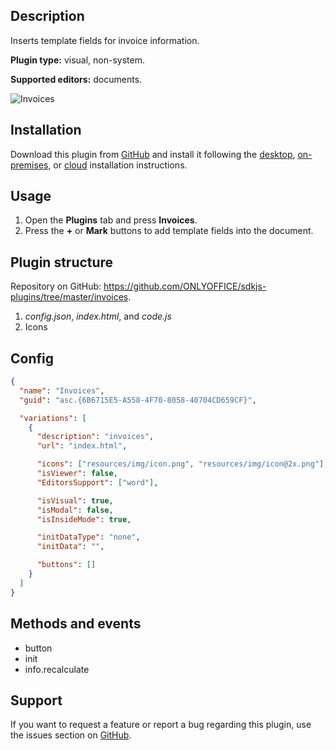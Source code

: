 ## Description

Inserts template fields for invoice information.

**Plugin type:** visual, non-system.

**Supported editors:** documents.

![Invoices](/assets/images/plugins/gifs/invoices.gif)

## Installation

Download this plugin from [GitHub](https://github.com/ONLYOFFICE/sdkjs-plugins/tree/master/invoices) and install it following the [desktop](../../Adding%20plugins/ONLYOFFICE%20Desktop%20Editors/index.md), [on-premises](../../Adding%20plugins/ONLYOFFICE%20Docs%20on-premises/index.md), or [cloud](../../Adding%20plugins/ONLYOFFICE%20Cloud/index.md) installation instructions.

## Usage

1. Open the **Plugins** tab and press **Invoices**.
2. Press the **+** or **Mark** buttons to add template fields into the document.

## Plugin structure

Repository on GitHub: <https://github.com/ONLYOFFICE/sdkjs-plugins/tree/master/invoices>.

1. *config.json*, *index.html*, and *code.js*
2. Icons

## Config

``` json
{
  "name": "Invoices",
  "guid": "asc.{6B6715E5-A558-4F70-8058-40704CD659CF}",

  "variations": [
    {
      "description": "invoices",
      "url": "index.html",

      "icons": ["resources/img/icon.png", "resources/img/icon@2x.png"],
      "isViewer": false,
      "EditorsSupport": ["word"],

      "isVisual": true,
      "isModal": false,
      "isInsideMode": true,

      "initDataType": "none",
      "initData": "",

      "buttons": []
    }
  ]
}
```

## Methods and events

* button
* init
* info.recalculate

## Support

If you want to request a feature or report a bug regarding this plugin, use the issues section on [GitHub](https://github.com/ONLYOFFICE/sdkjs-plugins/issues).
